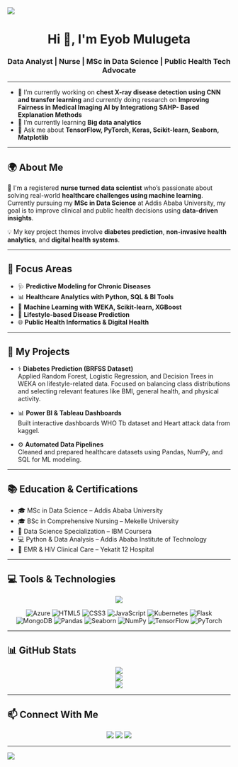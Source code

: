 <!-- Horizontal divider -->
<img src="https://user-images.githubusercontent.com/73097560/115834477-dbab4500-a447-11eb-908a-139a6edaec5c.gif" />

<h1 align="center">Hi 👋, I'm Eyob Mulugeta</h1>
<h3 align="center">Data Analyst | Nurse | MSc in Data Science | Public Health Tech Advocate</h3>

---

<!--Intro start-->
- 🔭 I’m currently working on **chest X-ray disease detection using CNN and transfer learning** and currently doing research on **Improving Fairness in Medical Imaging AI by Integrationg SAHP- Based Explanation Methods**
- 🌱 I’m currently learning **Big data analytics**
- 💬 Ask me about **TensorFlow, PyTorch, Keras, Scikit-learn, Seaborn, Matplotlib**

---

## 🌍 About Me

🔬 I'm a registered **nurse turned data scientist** who’s passionate about solving real-world **healthcare challenges using machine learning**. Currently pursuing my **MSc in Data Science** at Addis Ababa University, my goal is to improve clinical and public health decisions using **data-driven insights**.

💡 My key project themes involve **diabetes prediction**, **non-invasive health analytics**, and **digital health systems**.

---

## 🎯 Focus Areas

- 🩺 **Predictive Modeling for Chronic Diseases**  
- 📊 **Healthcare Analytics with Python, SQL & BI Tools**  
- 🤖 **Machine Learning with WEKA, Scikit-learn, XGBoost**  
- 🧬 **Lifestyle-based Disease Prediction**  
- 🌐 **Public Health Informatics & Digital Health**

---

## 🧠 My Projects

- ⚕️ **Diabetes Prediction (BRFSS Dataset)**  
  Applied Random Forest, Logistic Regression, and Decision Trees in WEKA on lifestyle-related data. Focused on balancing class distributions and selecting relevant features like BMI, general health, and physical activity.

- 📊 **Power BI & Tableau Dashboards**  
  Built interactive dashboards WHO Tb dataset and Heart attack data from kaggel.

- ⚙️ **Automated Data Pipelines**  
  Cleaned and prepared healthcare datasets using Pandas, NumPy, and SQL for ML modeling.

---

## 📚 Education & Certifications

- 🎓 MSc in Data Science – Addis Ababa University  
- 🎓 BSc in Comprehensive Nursing – Mekelle University  
- 📜 Data Science Specialization  – IBM Coursera  
- 💻 Python & Data Analysis – Addis Ababa Institute of Technology  
- 🏥 EMR & HIV Clinical Care – Yekatit 12 Hospital

---

## 💻 Tools & Technologies

<p align="center">
  <img src="https://skillicons.dev/icons?i=py,sql,tableau,powerbi,jupyter,git,aws,linux,mysql,postgres,r,sklearn,weka,docker&perline=9" />
</p>

<p align="center">
  <img src="https://img.icons8.com/color/48/000000/azure-1.png" title="Azure"/>
  <img src="https://img.icons8.com/color/48/000000/html-5--v1.png" title="HTML5"/>
  <img src="https://img.icons8.com/color/48/000000/css3.png" title="CSS3"/>
  <img src="https://img.icons8.com/color/48/000000/javascript--v1.png" title="JavaScript"/>
  <img src="https://img.icons8.com/color/48/000000/kubernetes.png" title="Kubernetes"/>
  <img src="https://img.icons8.com/color/48/000000/flask.png" title="Flask"/>
  <img src="https://img.icons8.com/color/48/000000/mongodb.png" title="MongoDB"/>
  <img src="https://img.icons8.com/color/48/000000/pandas.png" title="Pandas"/>
  <img src="https://img.icons8.com/color/48/000000/seaborn.png" title="Seaborn"/>
  <img src="https://img.icons8.com/color/48/000000/numpy.png" title="NumPy"/>
  <img src="https://img.icons8.com/color/48/000000/tensorflow.png" title="TensorFlow"/>
  <img src="https://img.icons8.com/color/48/000000/pytorch.png" title="PyTorch"/>
</p>

---

## 📊 GitHub Stats

<p align="center">
  <img src="https://github-readme-stats.vercel.app/api?username=Jobmrtall&theme=dark&show_icons=true" />
  <br>
  <img src="https://github-readme-streak-stats.herokuapp.com/?user=Jobmrtall&theme=dark" />
  <br>
  <img src="https://github-readme-stats.vercel.app/api/top-langs/?username=Jobmrtall&theme=dark&layout=compact&langs_count=8" />
</p>

---

## 📫 Connect With Me

<p align="center">
  <a href="https://www.linkedin.com/in/eyob-mulugeta/"><img src="https://img.shields.io/badge/LinkedIn-blue?style=for-the-badge&logo=linkedin" /></a>
  <a href="mailto:jobkelly0@gmail.com"><img src="https://img.shields.io/badge/Gmail-red?style=for-the-badge&logo=gmail" /></a>
  <a href="https://www.kaggle.com/eyobmulugeta"><img src="https://img.shields.io/badge/Kaggle-blue?style=for-the-badge&logo=kaggle" /></a>
</p>

---

<!-- Horizontal divider -->
<img src="https://user-images.githubusercontent.com/73097560/115834477-dbab4500-a447-11eb-908a-139a6edaec5c.gif" />
